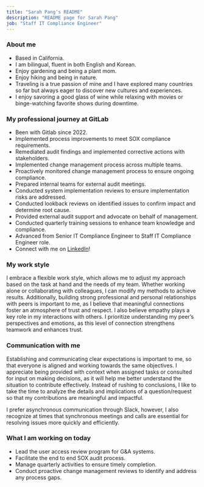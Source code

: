 ```yaml
---
title: "Sarah Pang's README"
description: "README page for Sarah Pang"
job: "Staff IT Compliance Engineer"
---
```


### About me

- Based in California.
- I am bilingual, fluent in both English and Korean.
- Enjoy gardening and being a plant mom.
- Enjoy hiking and being in nature.
- Traveling is a true passion of mine and I have explored many countries so far but always eager to discover new cultures and experiences.
- I enjoy savoring a good glass of wine while relaxing with movies or binge-watching favorite shows during downtime.

### My professional journey at GitLab

- Been with Gitlab since 2022.
- Implemented process improvements to meet SOX compliance requirements.
- Remediated audit findings and implemented corrective actions with stakeholders.
- Implemented change management process across multiple teams.
- Proactively monitored change management process to ensure ongoing compliance.
- Prepared internal teams for external audit meetings.
- Conducted system implementation reviews to ensure implementation risks are addressed.
- Conducted lookback reviews on identified issues to confirm impact and determine root cause.
- Provided external audit support and advocate on behalf of management.
- Conducted quarterly training sessions to enhance team knowledge and compliance.
- Advanced from Senior IT Compliance Engineer to Staff IT Compliance Engineer role.
- Connect with me on [LinkedIn](https://www.linkedin.com/in/sarahpang72/)!

### My work style

I embrace a flexible work style, which allows me to adjust my approach based on the task at hand and the needs of my team. Whether working alone or collaborating with colleagues, I can modify my methods to achieve results. Additionally, building strong professional and personal relationships with peers is important to me, as I believe that meaningful connections foster an atmosphere of trust and respect. I also believe empathy plays a key role in my interactions with others. I prioritize understanding my peer’s perspectives and emotions, as this level of connection strengthens teamwork and enhances trust.

### Communication with me

Establishing and communicating clear expectations is important to me, so that everyone is aligned and working towards the same objectives. I appreciate being provided with context when assigned tasks or consulted for input on making decisions, as it will help me better understand the situation to contribute effectively. Instead of rushing to conclusions, I like to take the time to analyze the details and implications of a question/request so that my contributions are meaningful and impactful.

I prefer asynchronous communication through Slack, however, I also recognize at times that synchronous meetings and calls are essential for resolving issues more quickly and efficiently. 

### What I am working on today

- Lead the user access review program for G&A systems.
- Facilitate the end to end SOX audit process.
- Manage quarterly activities to ensure timely completion.
- Conduct proactive change management reviews to identify and address any process gaps.
